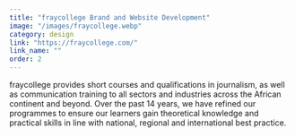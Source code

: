 ```yaml
---
title: "fraycollege Brand and Website Development"
image: "/images/fraycollege.webp"
category: design
link: "https://fraycollege.com/"
link_name: ""
order: 2
---
```


fraycollege provides short courses and qualifications in journalism, as well as communication training to all sectors and industries across the African continent and beyond. Over the past 14 years, we have refined our programmes to ensure our learners gain theoretical knowledge and practical skills in line with national, regional and international best practice.
